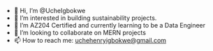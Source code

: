 - 👋 Hi, I’m @UcheIgbokwe
- 👀 I’m interested in building sustainability projects.
- 🌱 I’m AZ204 Certified and currently learning to be a Data Engineer
- 💞️ I’m looking to collaborate on MERN projects
- 📫 How to reach me: uchehenryigbokwe@gmail.com

<!---
UcheIgbokwe/UcheIgbokwe is a ✨ special ✨ repository because its `README.md` (this file) appears on your GitHub profile.
You can click the Preview link to take a look at your changes.
--->
